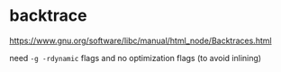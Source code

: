 # backtrace

https://www.gnu.org/software/libc/manual/html_node/Backtraces.html

need `-g -rdynamic` flags and no optimization flags (to avoid inlining)
